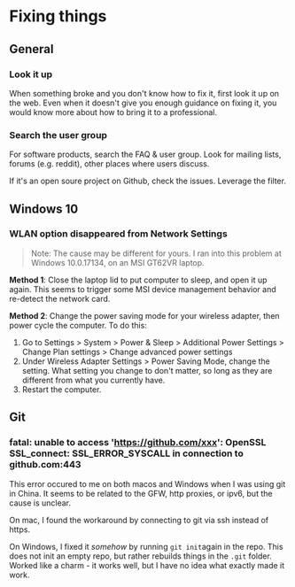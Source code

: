 # Fixing things

## General

### Look it up

When something broke and you don't know how to fix it, first look it up on the web.
Even when it doesn't give you enough guidance on fixing it, you would know more about how to bring it to a professional.

### Search the user group

For software products, search the FAQ & user group. Look for mailing lists, forums (e.g. reddit), other places where users discuss.

If it's an open soure project on Github, check the issues. Leverage the filter.

## Windows 10

### WLAN option disappeared from Network Settings
> Note: The cause may be different for yours. I ran into this problem at Windows 10.0.17134, on an MSI GT62VR laptop.

__Method 1__: Close the laptop lid to put computer to sleep, and open it up again. This seems to trigger some MSI device management behavior and re-detect the network card.

__Method 2__: Change the power saving mode for your wireless adapter, then power cycle the computer. To do this:

1. Go to Settings > System > Power & Sleep > Additional Power Settings > Change Plan settings > Change advanced power settings
2. Under Wireless Adapter Settings > Power Saving Mode, change the setting. What setting you change to don't matter, so long as they are different from what you currently have.
3. Restart the computer.

## Git

### fatal: unable to access 'https://github.com/xxx': OpenSSL SSL_connect: SSL_ERROR_SYSCALL in connection to github.com:443

This error occured to me on both macos and Windows when I was using git in China. It seems to be related to the GFW, http proxies, or ipv6, but the cause is unclear.

On mac, I found the workaround by connecting to git via ssh instead of https.

On Windows, I fixed it _somehow_ by running `git init`again in the repo. This does not init an empty repo, but rather rebuilds things in the `.git` folder. Worked like a charm - it works well, but I have no idea what exactly made it work.